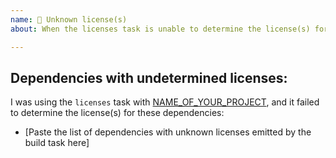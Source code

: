 ```yaml
---
name: 🤔 Unknown license(s)
about: When the licenses task is unable to determine the license(s) for one or more of your project's dependencies. ⁉️

---
```


## Dependencies with undetermined licenses:

I was using the `licenses` task with [NAME_OF_YOUR_PROJECT](LINK_TO_YOUR_PROJECT), and it failed to determine the license(s) for these dependencies:

  * [Paste the list of dependencies with unknown licenses emitted by the build task here]
